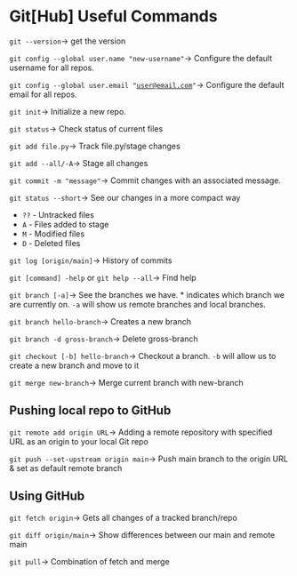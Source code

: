 
<h1> Git[Hub] Useful Commands </h1>

<code>git --version</code>-> get the version

<code>git config --global user.name "new-username"</code>-> Configure the default username for all repos.

<code>git config --global user.email "user@email.com"</code>-> Configure the default email for all repos.

<code>git init</code>-> Initialize a new repo.

<code>git status</code>-> Check status of current files

<code>git add file.py</code>-> Track file.py/stage changes

<code>git add --all/-A</code>-> Stage all changes

<code>git commit -m "message"</code>-> Commit changes with an associated message.

<code>git status --short</code>-> See our changes in a more compact way
<ul>
<li> <code>??</code> - Untracked files
<li> <code>A</code> - Files added to stage
<li> <code>M</code> - Modified files
<li> <code>D</code> - Deleted files
</ul>

<code>git log [origin/main]</code>-> History of commits

<code>git [command] -help</code> or <code>git help --all</code>-> Find help

<code>git branch [-a]</code>-> See the branches we have. * indicates which branch we are currently on. <code>-a</code> will show us remote branches and local branches. 

<code>git branch hello-branch</code>-> Creates a new branch

<code>git branch -d gross-branch</code>-> Delete gross-branch

<code>git checkout [-b] hello-branch</code>-> Checkout a branch. <code>-b</code> will allow us to create a new branch and move to it

<code>git merge new-branch</code>-> Merge current branch with new-branch 

<h2>Pushing local repo to GitHub</h2>

<code>git remote add origin URL</code>-> Adding a remote repository with specified URL as an origin to your local Git repo

<code>git push --set-upstream origin main</code>-> Push main branch to the origin URL & set as default remote branch 

<h2>Using GitHub</h2>

<code>git fetch origin</code>-> Gets all changes of a tracked branch/repo 

<code>git diff origin/main</code>-> Show differences between our main and remote main 

<code>git pull</code>-> Combination of fetch and merge